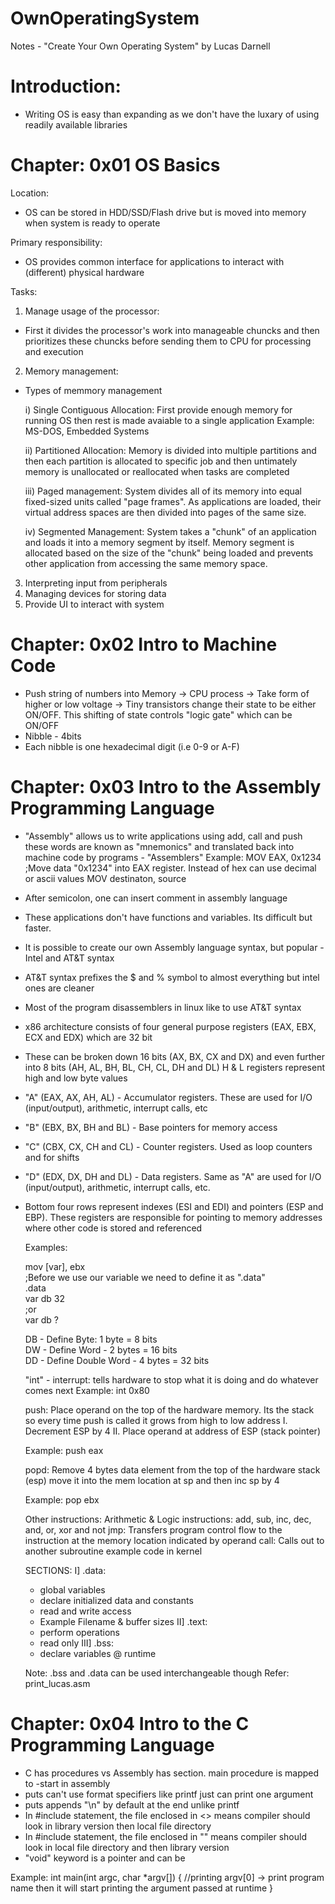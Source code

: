 # OwnOperatingSystem
Notes - "Create Your Own Operating System" by Lucas Darnell

# Introduction:
- Writing OS is easy than expanding as we don't have the luxary of using readily available libraries

# Chapter: 0x01 OS Basics

Location:
- OS can be stored in HDD/SSD/Flash drive but is moved into memory when system is ready to operate

Primary responsibility:
- OS provides common interface for applications to interact with (different) physical hardware

Tasks:

1. Manage usage of the processor: 
- First it divides the processor's work into manageable chuncks and then prioritizes these chuncks before sending them
  to CPU for processing and execution
  
2. Memory management:
- Types of memmory management
  
  i) Single Contiguous Allocation: First provide enough memory for running OS then rest is made avaiable to a single application
  Example: MS-DOS, Embedded Systems
  
  ii) Partitioned Allocation: Memory is divided into multiple partitions and then each partition is allocated to specific job and then untimately memory is unallocated or reallocated when tasks are completed
  
  iii) Paged management: System divides all of its memory into equal fixed-sized units called "page frames". As applications are loaded, their virtual address spaces are then divided into pages of the same size.
  
  iv) Segmented Management: System takes a "chunk" of an application and loads it into a memory segment by itself. Memory segment is allocated based on the size of the "chunk" being loaded and prevents other application from accessing the same memory space.
  
 3. Interpreting input from peripherals
 4. Managing devices for storing data
 5. Provide UI to interact with system
 
 # Chapter: 0x02 Intro to Machine Code
 - Push string of numbers into Memory -> CPU process -> Take form of higher or low voltage -> Tiny transistors change their state to be either ON/OFF. This shifting of state controls "logic gate" which can be ON/OFF
 - Nibble - 4bits
 - Each nibble is one hexadecimal digit (i.e 0-9 or A-F)
 
 # Chapter: 0x03 Intro to the Assembly Programming Language
 - "Assembly" allows us to write applications using add, call and push these words are known as "mnemonics" and translated back into machine code by programs - "Assemblers"
  Example: MOV EAX, 0x1234 ;Move data "0x1234" into EAX register. Instead of hex can use decimal or ascii values
           MOV destinaton, source
 - After semicolon, one can insert comment in assembly language
 - These applications don't have functions and variables. Its difficult but faster.
 - It is possible to create our own Assembly language syntax, but popular - Intel and AT&T syntax
 - AT&T syntax prefixes the $ and % symbol to almost everything but intel ones are cleaner 
 - Most of the program disassemblers in linux like to use AT&T syntax 
 - x86 architecture consists of four general purpose registers (EAX, EBX, ECX and EDX) which are 32 bit 
 - These can be broken down 16 bits (AX, BX, CX and DX) and even further into 8 bits (AH, AL, BH, BL, CH, CL, DH and DL) 
   H & L registers represent high and low byte values
 - "A" (EAX, AX, AH, AL) - Accumulator registers. These are used for I/O (input/output), arithmetic, interrupt calls, etc
 - "B" (EBX, BX, BH and BL) - Base pointers for memory access
 - "C" (CBX, CX, CH and CL) - Counter registers. Used as loop counters and for shifts
 - "D" (EDX, DX, DH and DL) - Data registers. Same as "A" are used for I/O (input/output), arithmetic, interrupt calls, etc.
 - Bottom four rows represent indexes (ESI and EDI) and pointers (ESP and EBP). These registers are responsible for pointing
   to memory addresses where other code is stored and referenced 
   
   Examples:
 
   mov [var], ebx             
   ;Before we use our variable we need to define it as ".data"               
   .data                  
   var db 32             
   ;or           
   var db ?            
 
   DB - Define Byte: 1 byte = 8 bits         
   DW - Define Word - 2 bytes = 16 bits            
   DD - Define Double Word - 4 bytes = 32 bits                
   
   "int" - interrupt: tells hardware to stop what it is doing and do whatever comes next 
   Example: int 0x80
   
   push: Place operand on the top of the hardware memory. Its the stack so every time push is called it grows from high to low address
   I. Decrement ESP by 4    II. Place operand at address of ESP (stack pointer)
   
   Example: push eax
   
   popd: Remove 4 bytes data element from the top of the hardware stack (esp) move it into the mem location at sp and then inc sp by 4
   
   Example: pop ebx
   
   Other instructions:
   Arithmetic & Logic instructions: add, sub, inc, dec, and, or, xor and not
   jmp: Transfers program control flow to the instruction at the memory location indicated by operand
   call: Calls out to another subroutine example code in kernel
   
   SECTIONS:
   I] .data:
   - global variables
   - declare initialized data and constants
   - read and write access
   - Example Filename & buffer sizes
   II] .text:
   - perform operations
   - read only
   III] .bss:
    - declare variables @ runtime
    
   Note: .bss and .data can be used interchangeable though
   Refer: print_lucas.asm
   
  # Chapter: 0x04 Intro to the C Programming Language
   
   - C has procedures vs Assembly has section. main procedure is mapped to -start in assembly
   - puts can't use format specifiers like printf just can print one argument 
   - puts appends "\n" by default at the end unlike printf
   - In #include statement, the file enclosed in <> means compiler should look in library version then local file directory
   - In #include statement, the file enclosed in "" means compiler should look in local file directory and then library version
   - "void" keyword is a pointer and can be 
   
   Example:
   int main(int argc, char *argv[]) {
    //printing argv[0] -> print program name then it will start printing the argument passed at runtime
   }
   
   
   
